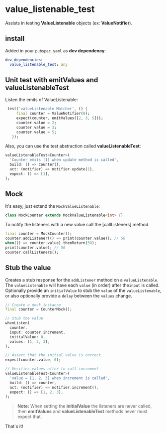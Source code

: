 # value_listenable_test

Assists in testing **ValueListenable** objects (ex: **ValueNotifier**).

## install

Added in your `pubspec.yaml` as **dev dependency**:

```yaml
dev_dependencies:
  value_listenable_test: any
```
## Unit test with emitValues and valueListenableTest

Listen the emits of ValueListenable:

```dart
 test('valueListenable Matcher', () {
     final counter = ValueNotifier(0);
     expect(counter, emitValues([2, 3, 5]));
     counter.value = 2;
     counter.value = 3;
     counter.value = 5;
   });
```

Also, you can use the test abstraction called **valueListenableTest**:

```dart
valueListenableTest<Counter>(
  'Counter emits [1] when update method is called',
  build: () => Counter(),
  act: (notifier) => notifier.update(1),
  expect: () => [1],
);
```
## Mock

It's easy, just extend the `MockValueListenable`:

```dart
class MockCounter extends MockValueListenable<int> {}
```

To notify the listeners with a new value call the [callListeners] method.

```dart
final counter = MockCounter();
counter.addListener(() => print(counter.value)); // 50
when(() => counter.value).thenReturn(50);
print(counter.value); // 50
counter.callListeners();
```

## Stub the value

Creates a stub response for the `addListener` method on a `valueListenable`.
The `valueListenable` will have each `value` (in order) after the`input` is called.
Optionally provide an `initialValue` to stub the `value` of the `valueListenable`,
or also optionally provide a `delay` between the `values` change.

```dart
// Create a mock instance
final counter = CounterMock();

// Stub the value
whenListen(
  counter,
  input: counter.increment,
  initialValue: 0,
  values: [1, 2, 3],
);

// Assert that the initial value is correct.
expect(counter.value, 0);

// Verifies values after to call increment
valueListenableTest<Counter>(
  'value = [1, 2, 3] when increment is called',
  build: () => counter,
  act: (notifier) => notifier.increment(),
  expect: () => [1, 2, 3],
);
```

>**Note:** When setting the **initialValue** the listeners are never called, then **emitValues**
>and **valueListenableTest** methods never must expect that.

That`s it!
